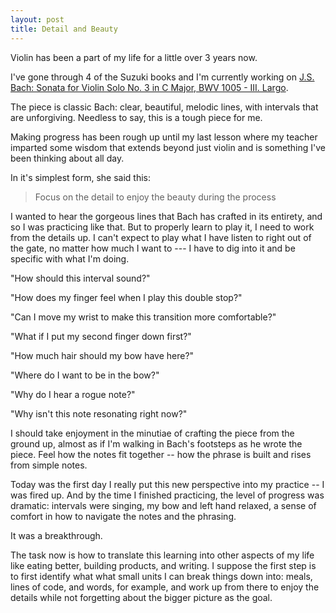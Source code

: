 ```yaml
---
layout: post
title: Detail and Beauty
---
```


Violin has been a part of my life for a little over 3 years now.

I've gone through 4 of the Suzuki books and I'm currently working on [J.S. Bach: Sonata for Violin Solo No. 3 in C Major, BWV 1005 - III. Largo](https://www.youtube.com/watch?v=MkmxC8UXPMM). 

The piece is classic Bach: clear, beautiful, melodic lines, with intervals that are unforgiving. Needless to say, this is a tough piece for me. 

Making progress has been rough up until my last lesson where my teacher imparted some wisdom that extends beyond just violin and is something I've been thinking about all day. 

In it's simplest form, she said this:

> Focus on the detail to enjoy the beauty during the process

I wanted to hear the gorgeous lines that Bach has crafted in its entirety, and so I was practicing like that. But to properly learn to play it, I need to work from the details up. I can't expect to play what I have listen to right out of the gate, no matter how much I want to --- I have to dig into it and be specific with what I'm doing.

"How should this interval sound?"

"How does my finger feel when I play this double stop?"

"Can I move my wrist to make this transition more comfortable?"

"What if I put my second finger down first?"

"How much hair should my bow have here?"

"Where do I want to be in the bow?"

"Why do I hear a rogue note?"

"Why isn't this note resonating right now?"

I should take enjoyment in the minutiae of crafting the piece from the ground up, almost as if I'm walking in Bach's footsteps as he wrote the piece. Feel how the notes fit together -- how the phrase is built and rises from simple notes.

Today was the first day I really put this new perspective into my practice -- I was fired up. And by the time I finished practicing, the level of progress was dramatic: intervals were singing, my bow and left hand relaxed, a sense of comfort in how to navigate the notes and the phrasing.

It was a breakthrough. 

The task now is how to translate this learning into other aspects of my life like eating better, building products, and writing. I suppose the first step is to first identify what what small units I can break things down into: meals, lines of code, and words, for example, and work up from there to enjoy the details while not forgetting about the bigger picture as the goal.